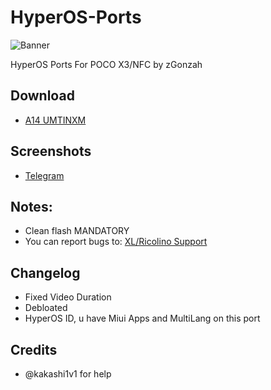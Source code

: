 # HyperOS-Ports
![Banner](https://github.com/zGonzah/HyperOS-Ports/assets/83481962/edbc44de-20d1-4e95-ac43-163b810ea618)

HyperOS Ports For POCO X3/NFC by zGonzah

## Download
- [A14 UMTINXM](https://drive.google.com/file/d/1VjldfqfAd4f2CJLrTyVfG4SFQYd8LZA_/view?usp=sharing)

## Screenshots
- [Telegram](https://t.me/XL_La/85308) 

## Notes:
- Clean flash MANDATORY
- You can report bugs to: [XL/Ricolino Support](https://t.me/XL_La)

## Changelog
- Fixed Video Duration
- Debloated
- HyperOS ID, u have Miui Apps and MultiLang on this port

## Credits
- @kakashi1v1 for help
